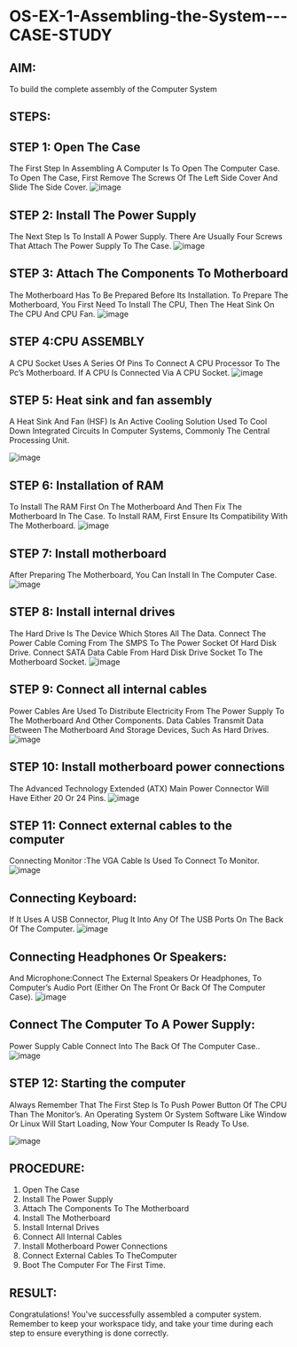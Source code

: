 # OS-EX-1-Assembling-the-System---CASE-STUDY

## AIM:
To build the complete assembly of the Computer System

## STEPS:
## STEP 1: Open The Case
The First Step In Assembling A Computer Is To Open The Computer Case. To Open The Case, First Remove The Screws Of The Left Side Cover And Slide The Side Cover.
![image](https://github.com/NAGINENIROHITH/OS-EX-1-Assembling-the-System---CASE-STUDY/assets/118344049/a9e7bf74-d8c1-4cfa-b845-9d737698c079)


## STEP 2: Install The Power Supply
The Next Step Is To Install A Power Supply. There Are Usually Four Screws That Attach The Power Supply To The Case.
![image](https://github.com/NAGINENIROHITH/OS-EX-1-Assembling-the-System---CASE-STUDY/assets/118344049/594dad9a-ed97-4d15-9e81-bef980d7b453)

## STEP 3: Attach The Components To Motherboard 
The Motherboard Has To Be Prepared Before Its Installation. To Prepare The Motherboard, You First Need To Install The CPU, Then The Heat Sink On The CPU And CPU Fan.
![image](https://github.com/NAGINENIROHITH/OS-EX-1-Assembling-the-System---CASE-STUDY/assets/118344049/ac194b61-5023-4645-9915-6ef2fc68c067)

## STEP 4:CPU ASSEMBLY
A CPU Socket Uses A Series Of Pins To Connect A CPU Processor To The Pc’s Motherboard. If A CPU Is Connected Via A CPU Socket.
![image](https://github.com/NAGINENIROHITH/OS-EX-1-Assembling-the-System---CASE-STUDY/assets/118344049/aa891b22-b5cc-42dc-863a-d76cc399cc4f)

## STEP 5: Heat sink and fan assembly 
A Heat Sink And Fan (HSF) Is An Active Cooling Solution Used To Cool Down Integrated Circuits In Computer Systems, Commonly The Central Processing Unit.

![image](https://github.com/NAGINENIROHITH/OS-EX-1-Assembling-the-System---CASE-STUDY/assets/118344049/2ec004c1-bfac-40df-98eb-297686248abf)

## STEP 6: Installation of RAM
To Install The RAM First On The Motherboard And Then Fix The Motherboard In The Case. To Install RAM, First Ensure Its Compatibility With The Motherboard.
![image](https://github.com/NAGINENIROHITH/OS-EX-1-Assembling-the-System---CASE-STUDY/assets/118344049/720e187b-f735-4340-8866-8eaf009e7e5f)

## STEP 7: Install motherboard 
After Preparing The Motherboard, You Can Install In The Computer Case.
![image](https://github.com/NAGINENIROHITH/OS-EX-1-Assembling-the-System---CASE-STUDY/assets/118344049/d45247c2-2ac7-47d0-9f88-fbdeea302621)

## STEP 8: Install internal drives 
The Hard Drive Is The Device Which Stores All The Data. Connect The Power Cable Coming From The SMPS To The Power Socket Of Hard Disk Drive. Connect SATA Data Cable From Hard Disk Drive Socket To The Motherboard Socket.
![image](https://github.com/NAGINENIROHITH/OS-EX-1-Assembling-the-System---CASE-STUDY/assets/118344049/587e8656-1991-4836-91fb-f7717430f38f)

## STEP 9: Connect all internal cables 
Power Cables Are Used To Distribute Electricity From The Power Supply To The Motherboard And Other Components. Data Cables Transmit Data Between The Motherboard And Storage Devices, Such As Hard Drives.
![image](https://github.com/NAGINENIROHITH/OS-EX-1-Assembling-the-System---CASE-STUDY/assets/118344049/830d36a8-540a-4ade-baa4-bcd9890f8860)

## STEP 10: Install motherboard power connections 
The Advanced Technology Extended (ATX) Main Power Connector Will Have Either 20 Or 24 Pins.
![image](https://github.com/NAGINENIROHITH/OS-EX-1-Assembling-the-System---CASE-STUDY/assets/118344049/8e8de5b8-5b79-4544-8c27-93f76d0933da)

## STEP 11: Connect external cables to the computer
Connecting Monitor :The VGA Cable Is Used To Connect To Monitor.
![image](https://github.com/NAGINENIROHITH/OS-EX-1-Assembling-the-System---CASE-STUDY/assets/118344049/eec3ff6d-a417-4ed4-8b70-9c139d75e285)

## Connecting Keyboard:
If It Uses A USB Connector, Plug It Into Any Of The USB Ports On The Back Of The Computer.
![image](https://github.com/NAGINENIROHITH/OS-EX-1-Assembling-the-System---CASE-STUDY/assets/118344049/79691cae-278b-4e01-ae60-77f4adad5a25)

## Connecting Headphones Or Speakers: 
And Microphone:Connect The External Speakers Or Headphones, To Computer’s Audio Port (Either On The Front Or Back Of The Computer Case).
![image](https://github.com/NAGINENIROHITH/OS-EX-1-Assembling-the-System---CASE-STUDY/assets/118344049/157690c9-2528-4abe-a8cf-4c5d10c8586f)

## Connect The Computer To A Power Supply:
Power Supply Cable Connect Into The Back Of The Computer Case..
![image](https://github.com/NAGINENIROHITH/OS-EX-1-Assembling-the-System---CASE-STUDY/assets/118344049/65317cb8-2795-4f50-bee2-d27f7a1a4d49)

## STEP 12: Starting the computer 
Always Remember That The First Step Is To Push Power Button Of The CPU Than The Monitor’s. An Operating System Or System Software Like Window Or Linux Will Start Loading, Now Your Computer Is Ready To Use.

![image](https://github.com/NAGINENIROHITH/OS-EX-1-Assembling-the-System---CASE-STUDY/assets/118344049/7fbbc8a3-dae6-4f8b-add3-e3893ba7e210)

## PROCEDURE:
1. Open The Case
2. Install The Power Supply
3. Attach The Components To The Motherboard
4. Install The Motherboard
5. Install Internal Drives
6. Connect All Internal Cables
7. Install Motherboard Power Connections
8. Connect External Cables To TheComputer
9. Boot The Computer For The First Time.
    
## RESULT:
Congratulations! You've successfully assembled a computer system. Remember to keep your workspace tidy, and take your time during each step to ensure everything is done correctly.
